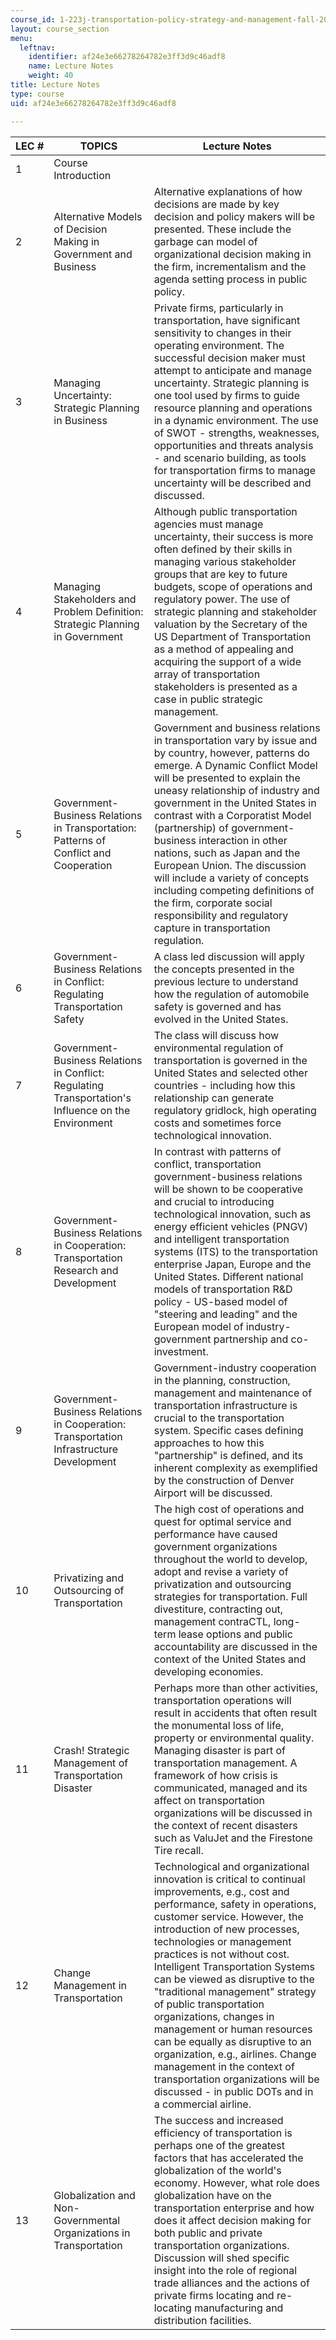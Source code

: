 ```yaml
---
course_id: 1-223j-transportation-policy-strategy-and-management-fall-2004
layout: course_section
menu:
  leftnav:
    identifier: af24e3e66278264782e3ff3d9c46adf8
    name: Lecture Notes
    weight: 40
title: Lecture Notes
type: course
uid: af24e3e66278264782e3ff3d9c46adf8

---
```


| LEC # | TOPICS | Lecture Notes |
| --- | --- | --- |
| 1 | Course Introduction | &nbsp; |
| 2 | Alternative Models of Decision Making in Government and Business | Alternative explanations of how decisions are made by key decision and policy makers will be presented. These include the garbage can model of organizational decision making in the firm, incrementalism and the agenda setting process in public policy. |
| 3 | Managing Uncertainty: Strategic Planning in Business | Private firms, particularly in transportation, have significant sensitivity to changes in their operating environment. The successful decision maker must attempt to anticipate and manage uncertainty. Strategic planning is one tool used by firms to guide resource planning and operations in a dynamic environment. The use of SWOT - strengths, weaknesses, opportunities and threats analysis - and scenario building, as tools for transportation firms to manage uncertainty will be described and discussed. |
| 4 | Managing Stakeholders and Problem Definition: Strategic Planning in Government | Although public transportation agencies must manage uncertainty, their success is more often defined by their skills in managing various stakeholder groups that are key to future budgets, scope of operations and regulatory power. The use of strategic planning and stakeholder valuation by the Secretary of the US Department of Transportation as a method of appealing and acquiring the support of a wide array of transportation stakeholders is presented as a case in public strategic management. |
| 5 | Government-Business Relations in Transportation: Patterns of Conflict and Cooperation | Government and business relations in transportation vary by issue and by country, however, patterns do emerge. A Dynamic Conflict Model will be presented to explain the uneasy relationship of industry and government in the United States in contrast with a Corporatist Model (partnership) of government-business interaction in other nations, such as Japan and the European Union. The discussion will include a variety of concepts including competing definitions of the firm, corporate social responsibility and regulatory capture in transportation regulation. |
| 6 | Government-Business Relations in Conflict: Regulating Transportation Safety | A class led discussion will apply the concepts presented in the previous lecture to understand how the regulation of automobile safety is governed and has evolved in the United States. |
| 7 | Government-Business Relations in Conflict: Regulating Transportation's Influence on the Environment | The class will discuss how environmental regulation of transportation is governed in the United States and selected other countries - including how this relationship can generate regulatory gridlock, high operating costs and sometimes force technological innovation. |
| 8 | Government-Business Relations in Cooperation: Transportation Research and Development | In contrast with patterns of conflict, transportation government-business relations will be shown to be cooperative and crucial to introducing technological innovation, such as energy efficient vehicles (PNGV) and intelligent transportation systems (ITS) to the transportation enterprise Japan, Europe and the United States. Different national models of transportation R&D policy - US-based model of "steering and leading" and the European model of industry-government partnership and co-investment. |
| 9 | Government-Business Relations in Cooperation: Transportation Infrastructure Development | Government-industry cooperation in the planning, construction, management and maintenance of transportation infrastructure is crucial to the transportation system. Specific cases defining approaches to how this "partnership" is defined, and its inherent complexity as exemplified by the construction of Denver Airport will be discussed. |
| 10 | Privatizing and Outsourcing of Transportation | The high cost of operations and quest for optimal service and performance have caused government organizations throughout the world to develop, adopt and revise a variety of privatization and outsourcing strategies for transportation. Full divestiture, contracting out, management contraCTL, long-term lease options and public accountability are discussed in the context of the United States and developing economies. |
| 11 | Crash! Strategic Management of Transportation Disaster | Perhaps more than other activities, transportation operations will result in accidents that often result the monumental loss of life, property or environmental quality. Managing disaster is part of transportation management. A framework of how crisis is communicated, managed and its affect on transportation organizations will be discussed in the context of recent disasters such as ValuJet and the Firestone Tire recall. |
| 12 | Change Management in Transportation | Technological and organizational innovation is critical to continual improvements, e.g., cost and performance, safety in operations, customer service. However, the introduction of new processes, technologies or management practices is not without cost. Intelligent Transportation Systems can be viewed as disruptive to the "traditional management" strategy of public transportation organizations, changes in management or human resources can be equally as disruptive to an organization, e.g., airlines. Change management in the context of transportation organizations will be discussed - in public DOTs and in a commercial airline. |
| 13 | Globalization and Non-Governmental Organizations in Transportation | The success and increased efficiency of transportation is perhaps one of the greatest factors that has accelerated the globalization of the world's economy. However, what role does globalization have on the transportation enterprise and how does it affect decision making for both public and private transportation organizations. Discussion will shed specific insight into the role of regional trade alliances and the actions of private firms locating and re-locating manufacturing and distribution facilities.